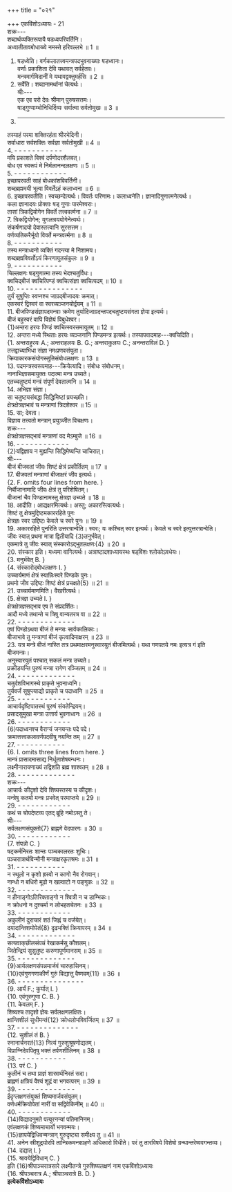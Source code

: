 +++
title = "०२१"

+++
एकविंशोऽध्यायः - 21  
शक्रः---  
शब्दार्थव्यक्तिरूपायै षडध्वपरिवर्तिनि।  
अध्वातीतावबोधाख्ये नमस्ते हरिवल्लभे ॥ 1 ॥  
1. षडध्वेति। वर्णकलातत्त्वमन्त्रपदभुवनाख्याः षडध्वानः।  
वर्णाः प्रकाशिता देवि यथावत् सर्वहेतवः।  
मन्त्रमार्गमिदानीं मे यथावद्वक्तुमर्हसि ॥ 2 ॥  
2. सर्वेति। शब्दानामर्थानां चेत्यर्थः।  
श्रीः---  
एक एव परो देवः श्रीमान् पुरुषसत्तमः।  
षाड्‌गुण्याम्भोनिधिर्दिव्यः सर्वात्मा सर्वतोमुखः ॥ 3 ॥  
3. - - - - - - - - - - - - -  
तस्याहं परमा शक्तिरहंता श्रीरभेदिनी।  
सर्वाधारा सर्वशक्तिः सर्वज्ञा सर्वतोमुखी ॥ 4 ॥  
4. - - - - - - - - - - -  
मयि प्रकाशते विश्वं दर्पणोदरशैलवत्।  
बोध एव स्वरूपं मे निर्मलानन्दलक्षणः ॥ 5 ॥  
5. - - - - - - - - - - - -  
इच्छापरवती साहं बोधकांशविवर्तिनी।  
शब्दब्रह्ममयी भूत्वा विवर्तेऽहं कलाध्वना ॥ 6 ॥  
6. इच्छापरवतीति। स्वच्छन्देत्यर्थः। विवर्तः परिणामः। कलाध्वनेति। ज्ञानादिगुणात्मनेत्यर्थः।  
कला ज्ञानादयः प्रोक्ताः षड्‌ गुणाः पारमेश्वराः।  
तासां त्रिकद्वियोगेन विवर्ते तत्त्ववर्त्मना ॥ 7 ॥  
7. त्रिकद्वियोगेन; युगलत्रययोगेनेत्यर्थः।  
संकर्षणादयो देवास्तत्त्वानि सुरसत्तम।  
वर्णव्यतिकरैर्भूयो विवर्ते मन्त्रवर्त्मना ॥ 8 ॥  
8. - - - - - - - - - - -  
तस्य मन्त्राध्वनो व्यक्तिं गदन्त्या मे निशामय।  
शब्दब्रह्मविवर्तोऽयं किरणायुतसंकुलः ॥ 9 ॥  
9. - - - - - - - - - - -  
चिल्लक्षणः षड्‌गुणात्मा तस्य भेदश्चतुर्विधः।  
क्वचिद्बीजं क्वचित्पिण्डं क्वचित्संज्ञा क्वचित्पदम् ॥ 10 ॥  
10. - - - - - - - - - - - - - - -  
तुर्यं सुषुप्तिः स्वप्नश्च जाग्रद्बीजादयः क्रमात्।  
एकस्वरं द्विस्वरं वा स्वरव्यञ्जनयोर्द्वयम् ॥ 11 ॥  
11. बीजपिण्डसंज्ञापदमन्त्राः क्रमेण तुर्यादिजाग्रदन्तपदचतुष्टयसंगता ज्ञेया इत्यर्थः।  
बीजं बहुस्वरं वापि विज्ञेयं विबुधेश्वर।  
{1}अन्तरा हरयः पिण्डं क्वचित्स्वरसमायुतम् ॥ 12 ॥  
12. अन्तरा मध्ये स्थिताः हरयः व्यञ्जनानि पिण्डमन्त्र इत्यर्थः। तस्यापवादमाह---क्वचिदिति।  
{1. अन्तराहुरयः A.; अन्तराहलयः B. G.; अन्तराकुलयः C.; अनन्तराविलं D. }  
तत्तद्वाच्याभिधा संज्ञा नमःप्रणवसंयुता।  
क्रियाकारकसंयोगस्तुतिसंबोधलक्षणः ॥ 13 ॥  
13. पदमन्त्रस्वरूपमाह---क्रियेत्यादि। संबोधः संबोधनम्।  
नानाभिज्ञासमायुक्तः पदात्मा मन्त्र उच्यते।  
एतच्चतुष्टयं मन्त्रं संपूर्णं देवतात्मनि ॥ 14 ॥  
14. अभिज्ञा संज्ञा।  
सा चतुष्टयसंबद्धा सिद्धिमिष्टां प्रयच्छति।  
क्षेत्रक्षेत्रज्ञभावं च मन्त्राणां त्रिदशेश्वर ॥ 15 ॥  
15. सा; देवता।  
विज्ञाय तत्त्वतो मन्त्रान् प्रयुञ्जीत विचक्षणः।  
शक्रः---  
क्षेत्रक्षेत्रज्ञसद्भावं मन्त्राणां वद मेऽम्बुजे ॥ 16 ॥  
16. - - - - - - - - - - - -  
{2}यद्विज्ञाय न मुह्यन्ति सिद्धिमेष्यन्ति चाचिरात्।  
श्रीः---  
बीजं बीजवतां जीवः शिष्टं क्षेत्रं प्रकीर्तितम् ॥ 17 ॥  
17. बीजवतां मन्त्राणां बीजाक्षरं जीव इत्यर्थः।  
{2. F. omits four lines from here. }  
निर्बीजानामादि जीवः क्षेत्रं तु परिशेषितम्।  
बीजानां चैव पिण्डानामस्तु क्षेत्रज्ञ उच्यते ॥ 18 ॥  
18. आदीति। आद्यक्षरमित्यर्थः। अस्तु; अकारस्त्वित्यर्थः।  
शिष्टं तु क्षेत्रमुद्दिष्टमकाररहिते पुनः  
क्षेत्रज्ञः स्वर उद्दिष्टः केवले च स्वरे पुनः ॥ 19 ॥  
19. अकाररहिते पुनरिति उत्तरत्रान्वेति। स्वरः; यः कश्चित् स्वर इत्यर्थः। केवले च स्वरे इत्युत्तरत्रान्वेति।  
जीवः स्यात् प्रथमा मात्रा द्वितीयादि {3}तनुर्भवेत्।  
एकमात्रे तु जीवः स्यात् संस्कारोऽद्भुतलक्षणः{4} ॥ 20 ॥  
20. संस्कार इति। मध्यमा वागित्यर्थः। अत्राष्टादशाध्यायस्थः षड्‌विंशः श्लोकोऽवधेयः।  
{3. मनुर्भवेत् B. }  
{4. संस्कारोद्बोधलक्षणः I. }  
उच्चार्यमाणं क्षेत्रं स्यान्निःस्वरे पिण्डके पुनः।  
प्रथमो जीव उद्दिष्टः शिष्टं क्षेत्रं प्रचक्षते{5} ॥ 21 ॥  
21. उच्चार्यमाणमिति। वैखरीत्यर्थः।  
{5. क्षेत्रज्ञ उच्यते I. }  
क्षेत्रक्षेत्रज्ञसद्भाव एष ते संप्रदर्शितः।  
आदौ मध्ये तथान्ते च त्रिषु वान्यतरत्र वा ॥ 22 ॥  
22. - - - - - - - - - - - - -  
एषां पिण्डोऽथवा बीजं ते मन्त्राः सार्वकालिकाः।  
बीजाभावे तु मन्त्राणां बीजं कृत्वादिमाक्षरम् ॥ 23 ॥  
23. यत्र मन्त्रे बीजं नास्ति तत्र प्रथमाक्षरमनुस्वारयुतं बीजमित्यर्थः। यथा गणपतये नमः इत्यत्र गं इति बीजमन्त्रः।  
अनुस्वारयुतं पश्चात् सकलं मन्त्र उच्यते।  
प्रक्रीडयन्ति पुरुषं मन्त्रा रागेण रञ्जितम् ॥ 24 ॥  
24. - - - - - - - - - - - - -  
चतुर्दशविभागस्थे प्राकृते भुवनाध्वनि।  
तुर्यवर्जं सुषुप्त्याद्यो प्राकृते च पदाध्वनि ॥ 25 ॥  
25. - - - - - - - - - - - -  
आचार्यदृष्टिपातस्थं पुरुषं संयतेन्द्रियम्।  
प्रसादसुमुखा मन्त्रा उत्तार्य भुवनाध्वनः ॥ 26 ॥  
26. - - - - - - - - - - - -  
{6}पदाध्वनश्च वैराग्यं जनयन्तः पदे पदे।  
क्रमात्तत्त्वकलावर्णपदवीषु नयन्ति तम् ॥ 27 ॥  
27. - - - - - - - - - - -  
{6. I. omits three lines from here. }  
मान्त्रं प्रासादमासाद्य निर्धूताशेषबन्धनः।  
लक्ष्मीनारायणाख्यं तद्विशति ब्रह्म शाश्वतम् ॥ 28 ॥  
28. - - - - - - - - - - - - -  
शक्रः---  
आचार्यः कीदृशो देवि शिष्यस्तस्य च कीदृशः।  
मन्त्रेषु कतमो मन्त्रः प्रभवेत् परमाप्तये ॥ 29 ॥  
29. - - - - - - - - - - - -  
कथं स चोपदेष्टव्य एतद् ब्रूहि नमोऽस्तु ते।  
श्रीः---  
सर्वलक्षणसंयुक्तो{7} ब्राह्नणे वेदपारगः ॥ 30 ॥  
30. - - - - - - - - - - - -  
{7. संपन्नो C. }  
षट्‌कर्मनिरतः शान्तः पञ्चकालरतः शुचिः।  
पञ्चरात्रार्थविन्मौनी मन्त्राक्षरकृतश्रमः ॥ 31 ॥  
31. - - - - - - - - - - -  
न स्थूलो न कृशो ह्रस्वो न काणो नैव रोगवान्।  
नान्धो न बधिरो मूढो न खल्वाटो न पङ्‌गुकः ॥ 32 ॥  
32. - - - - - - - - - - - - -  
न हीनाङ्गोऽतिरिक्ताङ्गो न श्वित्री न च डाम्भिकः।  
न क्रोधनो न दुश्चर्मा न लोभहतचेतनः ॥ 33 ॥  
33. - - - - - - - - - - - -  
अकुलीनं दुराचारं शठं जिह्नं च वर्जयेत्।  
दयादान्तिशमोपेतं{8} दृढभक्तिं क्रियापरम् ॥ 34 ॥  
34. - - - - - - - - - - - - -  
सत्यवाक्‌छीलसंपन्नं रेखाकर्मसु कौशलम्।  
जितेन्द्रियं सुसुतुष्ट करुणापूर्णमानसम् ॥ 35 ॥  
35. - - - - - - - - - - - - -  
{9}आर्यलक्षणसंपन्नमार्जवं चारुहासिनम्।  
{10}एवंगुणगणाकीर्णं गुरुं विद्यात्तु वैष्णवम्{11} ॥ 36 ॥  
36. - - - - - - - - - - - - - - -  
{9. आर्यं F.; कुर्यात् I. }  
{10. एवंगुरुगुणा C. B. }  
{11. केवलम् F. }  
शिष्यश्च तादृशो ज्ञेयः सर्वलक्षणलक्षितः।  
क्षान्तिशीलं सुधीमन्तं{12} क्रोधलोभविवर्जितम् ॥ 37 ॥  
37. - - - - - - - - - - - - - -  
{12. सुशीलं तं B. }  
स्नानार्चनरतं{13} नित्यं गुरुशुश्रूषणोद्यतम्।  
विप्राग्निदेवपितृषु भक्तं तर्पणशीलिनम् ॥ 38 ॥  
38. - - - - - - - - - - -  
{13. परं C. }  
कुलीनं च तथा प्राज्ञं शास्रार्थनिरतं सदा।  
ब्राह्नणं क्षत्रियं वैश्यं शूद्रं वा भगवत्परम् ॥ 39 ॥  
39. - - - - - - - - - - - - -  
ईदृग्लक्षणसंयुक्तं शिष्यमार्जवसंयुतम्।  
वर्णधर्मक्रियोपेतां नारीं वा सद्विवेकिनीम् ॥ 40 ॥  
40. - - - - - - - - - - - -  
{14}विद्यादनुमते पत्युरनन्यां पतिमानिनम्।  
एवंलक्षणकं शिष्यमाचार्यो भगवन्मयः।  
{15}ज्ञापयेद्विधिवन्मन्त्रान् गुरुदृष्ट्या समीक्ष्य तु ॥ 41 ॥  
41. अनेन स्रीशूद्रयोरपि तान्त्रिकमन्त्रग्रहणे अधिकारो विधीते। परं तु तारविषये विशेषो ग्रन्थान्तरेष्ववगन्तव्यः।  
{14. दद्यात् I. }  
{15. श्रावयेद्विविधान् C. }  
इति {16}श्रीपाञ्चरात्रसारे लक्ष्मीतन्त्रे गुरुशिष्यलक्षणं नाम एकविंशोऽध्यायः  
{16. श्रीपञ्चरात्र A.; श्रीपाञ्चरात्रे B. D. }  
********इत्येकविंशोऽध्यायः********